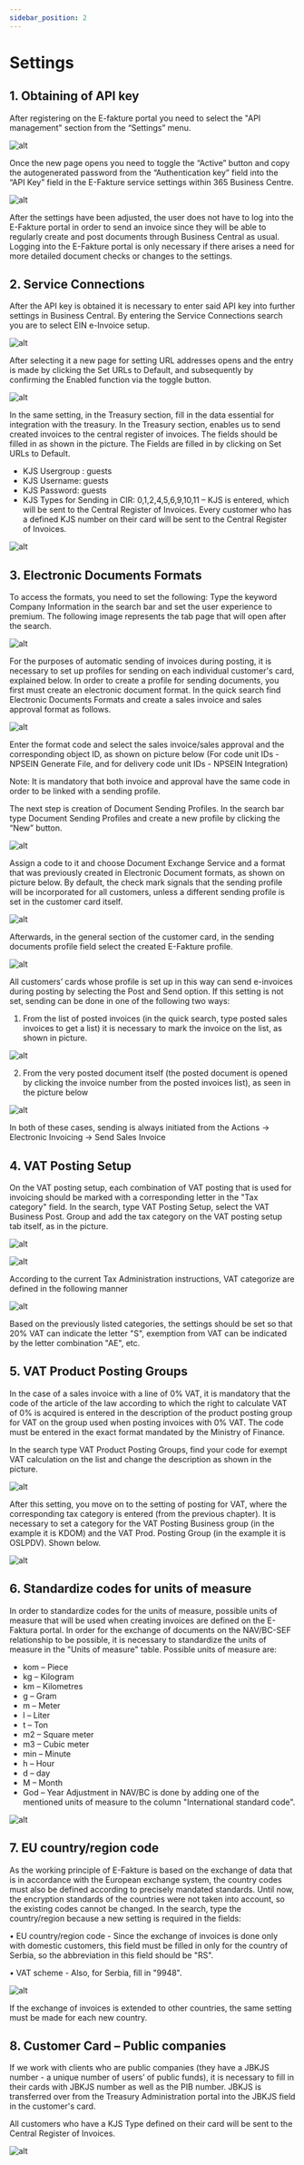 ```yaml
---
sidebar_position: 2
---
```

# Settings

## **1. Obtaining of API key**

After registering on the E-fakture portal you need to select the "API management" section from the “Settings” menu.

![alt](https://github.com/NPSBeograd/NPS-Support/raw/main/.attachments/image-5bc6fe29-a500-4b0e-b6a3-61fd8c639da4.png)

Once the new page opens you need to toggle the “Active” button and copy the autogenerated password from the “Authentication key” field into the “API Key” field in the E-Fakture service settings within 365 Business Centre.

![alt](https://github.com/NPSBeograd/NPS-Support/raw/main/.attachments/image-16cfa0a6-b72f-4687-a617-7a0d908a96a2.png)

After the settings have been adjusted, the user does not have to log into the E-Fakture portal in order to send an invoice since they will be able to regularly create and post documents through Business Central as usual. Logging into the E-Fakture portal is only necessary if there arises a need for more detailed document checks or changes to the settings.

## **2. Service Connections**

After the API key is obtained it is necessary to enter said API key into further settings in Business Central. By entering the Service Connections search you are to select EIN e-Invoice setup.

![alt](https://github.com/NPSBeograd/NPS-Support/raw/main/.attachments/image-e942648d-0509-4dd3-8850-2abbd46cf46e.png)

After selecting it a new page for setting URL addresses opens and the entry is made by clicking the Set URLs to Default, and subsequently by confirming the Enabled function via the toggle button.

![alt](https://github.com/NPSBeograd/NPS-Support/raw/main/.attachments/image-62729b72-73f2-4727-8283-a962e235c427.png)

In the same setting, in the Treasury section, fill in the data essential for integration with the treasury. In the Treasury section, enables us to send created invoices to the central register of invoices. The fields should be filled in as shown in the picture. The Fields are filled in by clicking on Set URLs to Default.

* KJS Usergroup : guests
* KJS Username: guests
* KJS Password: guests
* KJS Types for Sending in CIR: 0,1,2,4,5,6,9,10,11 – KJS is entered, which will be sent to the Central Register of Invoices. Every customer who has a defined KJS number on their card will be sent to the Central Register of Invoices.

![alt](https://github.com/NPSBeograd/NPS-Support/raw/main/.attachments/image-8d82582a-0c07-43af-8ec8-76dbc9b79359.png)

## **3. Electronic Documents Formats**

To access the formats, you need to set the following: Type the keyword Company Information in the search bar and set the user experience to premium. The following image represents the tab page that will open after the search.

![alt](https://github.com/NPSBeograd/NPS-Support/raw/main/.attachments/image-4b77b051-e3a2-4432-a23f-1e6131d91904.png)

For the purposes of automatic sending of invoices during posting, it is necessary to set up profiles for sending on each individual customer's card, explained below. In order to create a profile for sending documents, you first must create an electronic document format. In the quick search find Electronic Documents Formats and create a sales invoice and sales approval format as follows.

![alt](https://github.com/NPSBeograd/NPS-Support/raw/main/.attachments/image-5566e7e2-0c61-4c28-8a4a-082ee59608ed.png)

Enter the format code and select the sales invoice/sales approval and the corresponding object ID, as shown on picture below (For code unit IDs - NPSEIN Generate File, and for delivery code unit IDs - NPSEIN Integration)

Note: It is mandatory that both invoice and approval have the same code in order to be linked with a sending profile.

The next step is creation of Document Sending Profiles. In the search bar type Document Sending Profiles and create a new profile by clicking the “New” button.

![alt](https://github.com/NPSBeograd/NPS-Support/raw/main/.attachments/image-b11b9825-84eb-4147-9ec5-6f1f3ec3ed55.png)

Assign a code to it and choose Document Exchange Service and a format that was previously created in Electronic Document formats, as shown on picture below. By default, the check mark signals that the sending profile will be incorporated for all customers, unless a different sending profile is set in the customer card itself.

![alt](https://github.com/NPSBeograd/NPS-Support/raw/main/.attachments/image-419fb435-b805-4e6d-aa92-9115bb62b53f.png)

Afterwards, in the general section of the customer card, in the sending documents profile field select the created E-Fakture profile.

![alt](https://github.com/NPSBeograd/NPS-Support/raw/main/.attachments/image-c4306fe2-a8f6-463d-88e2-0e89db6981a9.png)

All customers’ cards whose profile is set up in this way can send e-invoices during posting by selecting the Post and Send option. If this setting is not set, sending can be done in one of the following two ways:

1. From the list of posted invoices (in the quick search, type posted sales invoices to get a list) it is necessary to mark the invoice on the list, as shown in picture.

![alt](https://github.com/NPSBeograd/NPS-Support/raw/main/.attachments/image-04ca54b7-66b2-41af-b43f-1a3f1d3b8e85.png)

2. From the very posted document itself (the posted document is opened by clicking the invoice number from the posted invoices list), as seen in the picture below

![alt](https://github.com/NPSBeograd/NPS-Support/raw/main/.attachments/image-4f81cc5c-849c-4034-ac47-489e48bdab16.png)

In both of these cases, sending is always initiated from the Actions -> Electronic Invoicing -> Send Sales Invoice

## **4. VAT Posting Setup**

On the VAT posting setup, each combination of VAT posting that is used for invoicing should be marked with a corresponding letter in the "Tax category" field. In the search, type VAT Posting Setup, select the VAT Business Post. Group and add the tax category on the VAT posting setup tab itself, as in the picture.

![alt](https://github.com/NPSBeograd/NPS-Support/raw/main/.attachments/image-25bdf9dd-9ad5-4ad4-8569-29f4e174bb94.png)

![alt](https://github.com/NPSBeograd/NPS-Support/raw/main/.attachments/image-5bd17c6c-0e0b-429c-8f75-911cf8111d08.png)

According to the current Tax Administration instructions, VAT categorize are defined in the following manner

![alt](https://github.com/NPSBeograd/NPS-Support/raw/main/.attachments/image-98cd96bd-e16e-484a-a7a5-0e19bf3ea8ed.png)

Based on the previously listed categories, the settings should be set so that 20% VAT can indicate the letter "S", exemption from VAT can be indicated by the letter combination "AE", etc.

## **5. VAT Product Posting Groups**

In the case of a sales invoice with a line of 0% VAT, it is mandatory that the code of the article of the law according to which the right to calculate VAT of 0% is acquired is entered in the description of the product posting group for VAT on the group used when posting invoices with 0% VAT. The code must be entered in the exact format mandated by the Ministry of Finance.

In the search type VAT Product Posting Groups, find your code for exempt VAT calculation on the list and change the description as shown in the picture.

![alt](https://github.com/NPSBeograd/NPS-Support/raw/main/.attachments/image-8adc8dbd-a530-4198-b5e9-af29e95f8cb3.png)

After this setting, you move on to the setting of posting for VAT, where the corresponding tax category is entered (from the previous chapter). It is necessary to set a category for the VAT Posting Business group (in the example it is KDOM) and the VAT Prod. Posting Group (in the example it is OSLPDV). Shown below.

![alt](https://github.com/NPSBeograd/NPS-Support/raw/main/.attachments/image-a73f2ccd-d033-4ba9-b388-210d9baa6545.png)

## **6. Standardize codes for units of measure**

In order to standardize codes for the units of measure, possible units of measure that will be used when creating invoices are defined on the E-Faktura portal. In order for the exchange of documents on the NAV/BC-SEF relationship to be possible, it is necessary to standardize the units of measure in the "Units of measure" table. Possible units of measure are:

* kom – Piece
* kg – Kilogram
* km – Kilometres
* g – Gram
* m – Meter
* l – Liter
* t – Ton
* m2 – Square meter
* m3 – Cubic meter
* min – Minute
* h – Hour
* d – day
* M – Month
* God – Year Adjustment in NAV/BC is done by adding one of the mentioned units of measure to the column "International standard code".

![alt](https://github.com/NPSBeograd/NPS-Support/raw/main/.attachments/image-6a8dc2a7-a2dd-4c45-b930-ffa6a24ca053.png)

## **7. EU country/region code**

As the working principle of E-Fakture is based on the exchange of data that is in accordance with the European exchange system, the country codes must also be defined according to precisely mandated standards. Until now, the encryption standards of the countries were not taken into account, so the existing codes cannot be changed. In the search, type the country/region because a new setting is required in the fields:

• EU country/region code - Since the exchange of invoices is done only with domestic customers, this field must be filled in only for the country of Serbia, so the abbreviation in this field should be "RS".

• VAT scheme - Also, for Serbia, fill in "9948".

![alt](https://github.com/NPSBeograd/NPS-Support/raw/main/.attachments/image-2d0dde98-0a34-4f28-8ee3-81630287db2f.png)

If the exchange of invoices is extended to other countries, the same setting must be made for each new country.

## **8. Customer Card – Public companies**

If we work with clients who are public companies (they have a JBKJS number - a unique number of users’ of public funds), it is necessary to fill in their cards with JBKJS number as well as the PIB number. JBKJS is transferred over from the Treasury Administration portal into the JBKJS field in the customer's card.

All customers who have a KJS Type defined on their card will be sent to the Central Register of Invoices.

![alt](https://github.com/NPSBeograd/NPS-Support/raw/main/.attachments/image-76bf5d7a-b512-468f-a3f8-43a5da3b08aa.png)
